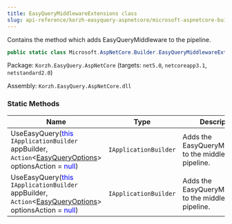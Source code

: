 ```yaml
---
title: EasyQueryMiddlewareExtensions class
slug: api-reference/korzh-easyquery-aspnetcore/microsoft-aspnetcore-builder-namespace/easyquerymiddlewareextensions-class
---
```


Contains the method which adds EasyQueryMiddleware to the pipeline.
```csharp
public static class Microsoft.AspNetCore.Builder.EasyQueryMiddlewareExtensions

```
Package: `Korzh.EasyQuery.AspNetCore` (targets: `net5.0`, `netcoreapp3.1`, `netstandard2.0`)

Assembly: `Korzh.EasyQuery.AspNetCore.dll`

### Static Methods

| Name | Type | Description | 
| --- | --- | --- | 
| UseEasyQuery(<span style='color: blue'>this</span> `IApplicationBuilder` appBuilder, `Action`&lt;[EasyQueryOptions](//easyquery/docs/api-reference/korzh-easyquery/korzh-easyquery-services-namespace/easyqueryoptions-class)&gt; optionsAction = <span style='color: blue'>null</span>) | `IApplicationBuilder` | Adds the EasyQueryMiddleware to the middleware pipeline. | 
| UseEasyQuery(<span style='color: blue'>this</span> `IApplicationBuilder` appBuilder, `Action`&lt;[EasyQueryOptions](//easyquery/docs/api-reference/korzh-easyquery/korzh-easyquery-services-namespace/easyqueryoptions-class)&gt; optionsAction = <span style='color: blue'>null</span>) | `IApplicationBuilder` | Adds the EasyQueryMiddleware to the middleware pipeline. |